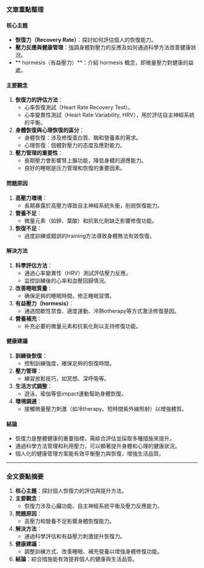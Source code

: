 ### 文章重點整理

#### 核心主題
- **恢復力（Recovery Rate）**：探討如何評估個人的恢復能力。
- **壓力反應與健康管理**：強調身體對壓力的反應及如何通過科學方法改善健康狀況。
- ** hormesis（有益壓力）**：介紹 hormesis 概念，即微量壓力對健康的益處。

#### 主要觀念
1. **恢復力的評估方法**：
   - 心率恢復測試（Heart Rate Recovery Test）。
   - 心率變異性測試（Heart Rate Variability, HRV），用於評估自主神經系統的平衡。
2. **身體恢復與心理恢復的區分**：
   - 身體恢復：涉及修復蛋白質、酶和營養素的需求。
   - 心理恢復：個體對壓力的态度及應對能力。
3. **壓力管理的重要性**：
   - 長期壓力會影響腎上腺功能，降低身體的適應能力。
   - 良好的睡眠是压力管理和恢復的重要因素。

#### 問題原因
1. **高壓力環境**：
   - 長期暴露於高壓力導致自主神經系統失衡，削弱恢復能力。
2. **營養不足**：
   - 微量元素（如鋅、葉酸）和抗氧化劑缺乏影響修復功能。
3. **恢復不足**：
   - 過度訓練或錯誤的training方法導致身體無法有效恢復。

#### 解決方法
1. **科學評估方法**：
   - 通過心率變異性（HRV）測試評估壓力反應。
   - 监控訓練後的心率和血壓回歸情況。
2. **改善睡眠質量**：
   - 确保足夠的睡眠時間，修正睡眠習慣。
3. **有益壓力（hormesis）**：
   - 通過間歇性禁食、適度運動、冷熱otherapy等方式激活修復基因。
4. **營養補充**：
   - 补充必要的微量元素和抗氧化劑以支持修復功能。

#### 健康建議
1. **訓練後恢復**：
   - 控制訓練強度，確保足夠的恢復時間。
2. **壓力管理**：
   - 練習放鬆技巧，如冥想、深呼吸等。
3. **生活方式調整**：
   - 遊泳、瑜伽等低impact運動幫助身體恢復。
4. **環境調適**：
   - 接觸微量壓力刺激（如冷therapy、短時間紫外線照射）以增強體質。

#### 結論
- 恢復力是整體健康的重要指標，需綜合評估並採取多種措施來提升。
- 通過科學方法管理和利用壓力，可以顯著提升身體和心理的健康狀況。
- 個人化的健康管理方案能有效平衡壓力與恢復，增強生活品質。

---

### 全文要點摘要
1. **核心主題**：探討個人恢復力的評估與提升方法。
2. **主要觀念**：
   - 恢復力涉及心臟功能、自主神經系統平衡及壓力反應能力。
3. **問題原因**：
   - 高壓力和營養不足影響身體恢復能力。
4. **解決方法**：
   - 通過科學評估和有益壓力刺激提升恢復力。
5. **健康建議**：
   - 調整訓練方式、改善睡眠、補充營養以增強身體修復功能。
6. **結論**：綜合措施能有效提昇個人的健康與生活品質。